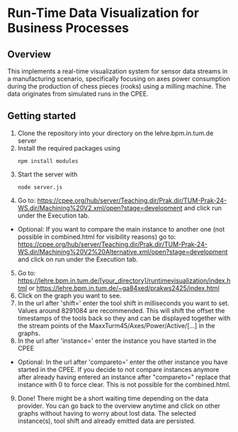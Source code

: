 # Run-Time Data Visualization for Business Processes
## Overview
This  implements a real-time visualization system for sensor data streams in a manufacturing scenario, specifically focusing on axes power consumption during the production of chess pieces (rooks) using a milling machine. The data originates from simulated runs in the CPEE.
## Getting started
1. Clone the repository into your directory on the lehre.bpm.in.tum.de server
2. Install the required packages using 
    ```
    npm install modules
    ```
3. Start the server with
    ```
    node server.js
    ```
4. Go to: https://cpee.org/hub/server/Teaching.dir/Prak.dir/TUM-Prak-24-WS.dir/Machining%20V2.xml/open?stage=development and click run under the Execution tab.

- Optional: If you want to compare the main instance to another one (not possible in combined.html for visibility reasons) go to: https://cpee.org/hub/server/Teaching.dir/Prak.dir/TUM-Prak-24-WS.dir/Machining%20V2%20Alternative.xml/open?stage=development and click on run under the Execution tab.
5. Go to: https://lehre.bpm.in.tum.de/[your_directory]/runtimevisualization/index.html or https://lehre.bpm.in.tum.de/~ga84xed/prakws2425/index.html
6. Click on the graph you want to see.
7. In the url after 'shift=' enter the tool shift in milliseconds you want to set. Values around 8291084 are recommended. This will shift the offset the timestamps of the tools back so they and can be displayed together with the stream points of the MaxxTurm45/Axes/Power/Active/[...] in the graphs.
8. In the url after 'instance=' enter the instance you have started in the CPEE
- Optional: In the url after 'compareto=' enter the other instance you have started in the CPEE. If you decide to not compare instances anymore after already having entered an instance after "compareto=" replace that instance with 0 to force clear. This is not possible for the combined.html.
9. Done! There might be a short waiting time depending on the data provider. You can go back to the overview anytime and click on other graphs without having to worry about lost data. The selected instance(s), tool shift and already emitted data are persisted.